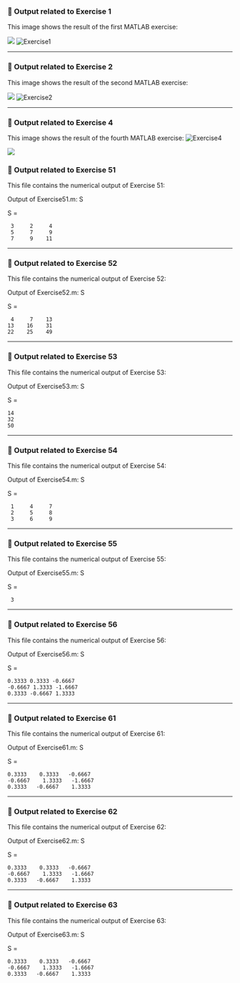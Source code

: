 ### 🔹 Output related to Exercise 1
This image shows the result of the first MATLAB exercise:

![](https://github.com/ethan-ou/Statistical-Learning/blob/main/IMG_3864.jpeg)
![Exercise1](https://github.com/user-attachments/assets/e0d5e84e-a375-4081-8611-e21914b4f949)

---

### 🔹 Output related to Exercise 2
This image shows the result of the second MATLAB exercise:

![](https://github.com/ethan-ou/Statistical-Learning/blob/main/IMG_3865.jpeg)
![Exercise2](https://github.com/user-attachments/assets/50eb3080-399a-444d-af62-b32e42b858d3)

---

### 🔹 Output related to Exercise 4
This image shows the result of the fourth MATLAB exercise:
![Exercise4](https://github.com/user-attachments/assets/2d5e8021-d688-41b4-9ca8-082f2abc90e0)

![](https://github.com/ethan-ou/Statistical-Learning/blob/main/IMG_3866.jpeg)

### 📄 Output related to Exercise 51
This file contains the numerical output of Exercise 51:


Output of Exercise51.m:
S

S =

     3     2     4
     5     7     9
     7     9    11


 

---

### 📄 Output related to Exercise 52
This file contains the numerical output of Exercise 52:


Output of Exercise52.m:
S

S =

     4     7    13
    13    16    31
    22    25    49





---

### 📄 Output related to Exercise 53
This file contains the numerical output of Exercise 53:


Output of Exercise53.m:
S

S =

    14
    32
    50




---

### 📄 Output related to Exercise 54
This file contains the numerical output of Exercise 54:


Output of Exercise54.m:
S

S =

     1     4     7
     2     5     8
     3     6     9




---

### 📄 Output related to Exercise 55
This file contains the numerical output of Exercise 55:


Output of Exercise55.m:
S

S =

     3

 

---

### 📄 Output related to Exercise 56
This file contains the numerical output of Exercise 56:


Output of Exercise56.m:
S

S =

    0.3333 0.3333 -0.6667 
    -0.6667 1.3333 -1.6667
    0.3333 -0.6667 1.3333




---

### 📄 Output related to Exercise 61
This file contains the numerical output of Exercise 61:


Output of Exercise61.m:
S

S =

    0.3333    0.3333   -0.6667
    -0.6667    1.3333   -1.6667
    0.3333   -0.6667    1.3333



---

### 📄 Output related to Exercise 62
This file contains the numerical output of Exercise 62:


Output of Exercise62.m:
S

S =

    0.3333    0.3333   -0.6667
    -0.6667    1.3333   -1.6667
    0.3333   -0.6667    1.3333


---

### 📄 Output related to Exercise 63
This file contains the numerical output of Exercise 63:

Output of Exercise63.m:
S

S =

    0.3333    0.3333   -0.6667
    -0.6667    1.3333   -1.6667
    0.3333   -0.6667    1.3333




